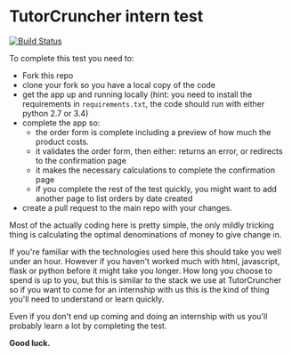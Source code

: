 # TutorCruncher intern test

[![Build Status](https://travis-ci.org/tutorcruncher/intern-test.svg?branch=master)](https://travis-ci.org/tutorcruncher/intern-test)

To complete this test you need to:
* Fork this repo
* clone your fork so you have a local copy of the code
* get the app up and running locally (hint: you need to install the requirements in `requirements.txt`, the code should
  run with either python 2.7 or 3.4)
* complete the app so:
  * the order form is complete including a preview of how much the product costs.
  * it validates the order form, then either: returns an error, or redirects to the confirmation page
  * it makes the necessary calculations to complete the confirmation page
  * if you complete the rest of the test quickly, you might want to add another page to list orders by date created
* create a pull request to the main repo with your changes.

Most of the actually coding here is pretty simple, the only mildly tricking thing is calculating the optimal 
denominations of money to give change in.

If you're familiar with the technologies used here this should take you well under an hour. However if you haven't 
worked much with html, javascript, flask or python before it might take you longer. How long you choose to spend is up
to you, but this is similar to the stack we use at TutorCruncher so if you want to come for an internship with us
this is the kind of thing you'll need to understand or learn quickly.

Even if you don't end up coming and doing an internship with us you'll probably learn a lot by completing the test.

**Good luck.**
